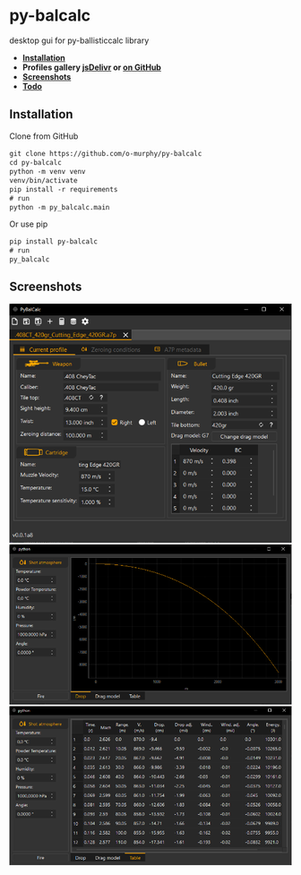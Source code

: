 # py-balcalc
desktop gui for py-ballisticcalc library

* **[Installation](#installation)**
* **Profiles gallery [jsDelivr](https://cdn.jsdelivr.net/gh/o-murphy/a7p/gallery/) or [on GitHub](https://github.com/o-murphy/a7p/tree/master/gallery)**
* **[Screenshots](#screenshots)**
* **[Todo](todo.md)**

## Installation

Clone from GitHub
```shell
git clone https://github.com/o-murphy/py-balcalc
cd py-balcalc
python -m venv venv
venv/bin/activate
pip install -r requirements
# run
python -m py_balcalc.main
```

Or use pip
```shell
pip install py-balcalc
# run
py_balcalc
```

## Screenshots

[//]: # (<img alt="" src="doc/1.png"/>)
<img alt="" src="doc/2.png"/>
<img alt="" src="doc/3.png"/>
<img alt="" src="doc/4.png"/>
